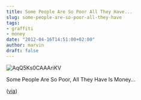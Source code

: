 ```yaml
---
title: Some People Are So Poor All They Have...
slug: some-people-are-so-poor-all-they-have
tags:
- graffiti
- money
date: "2012-04-16T14:51:00+02:00"
author: marvin
draft: false
---
```

![AqQ5Ks0CAAAriKV](/images/AqQ5Ks0CAAAriKV.jpg)

Some People Are So Poor, All They Have Is Money...

([via](http://goo.gl/i4eUf))